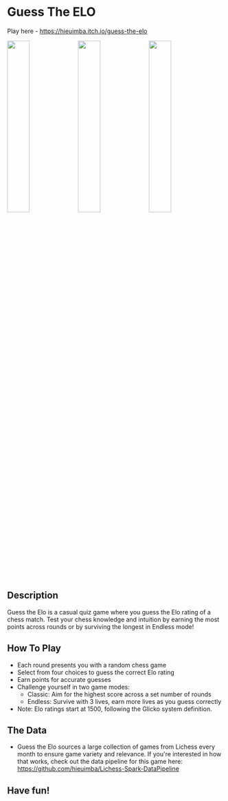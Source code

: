 # Guess The ELO
Play here - https://hieuimba.itch.io/guess-the-elo

<p float="left">
  <img src="https://github.com/user-attachments/assets/1ebf474a-65d4-455a-bf56-f831978bd95b" width="32%" /> 
  <img src="https://github.com/user-attachments/assets/22439375-7ff7-4d54-9587-2025f117a835" width="32%" /> 
  <img src="https://github.com/user-attachments/assets/aaa6f225-e1e7-4b4c-b136-f47646edc3ad" width="32%" />
</p>

## Description
Guess the Elo is a casual quiz game where you guess the Elo rating of a chess match. Test your chess knowledge and intuition by earning the most points across rounds or by surviving the longest in Endless mode!

## How To Play
- Each round presents you with a random chess game
- Select from four choices to guess the correct Elo rating 
- Earn points for accurate guesses
- Challenge yourself in two game modes:
  - Classic: Aim for the highest score across a set number of rounds
  - Endless: Survive with 3 lives, earn more lives as you guess correctly
- Note: Elo ratings start at 1500, following the Glicko system definition.

## The Data
- Guess the Elo sources a large collection of games from Lichess every month to ensure game variety and relevance. If you're interested in how that works, check out the data pipeline for this game here: https://github.com/hieuimba/Lichess-Spark-DataPipeline

  
## Have fun!

